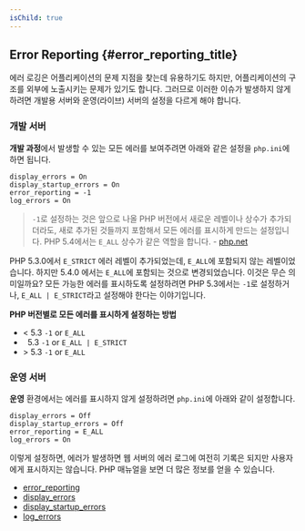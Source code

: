 ```yaml
---
isChild: true
---
```


## Error Reporting {#error_reporting_title}

에러 로깅은 어플리케이션의 문제 지점을 찾는데 유용하기도 하지만, 어플리케이션의 구조를 외부에 노출시키는 문제가 있기도 합니다. 그러므로 이러한 이슈가 발생하지 않게 하려면 개발용 서버와 운영(라이브) 서버의 설정을 다르게 해야 합니다.

### 개발 서버

<strong>개발 과정</strong>에서 발생할 수 있는 모든 에러를 보여주려면 아래와 같은 설정을 `php.ini`에 하면 됩니다.

    display_errors = On
    display_startup_errors = On
    error_reporting = -1
    log_errors = On

> `-1`로 설정하는 것은 앞으로 나올 PHP 버전에서 새로운 레벨이나 상수가 추가되더라도, 새로 추가된 것들까지 포함해서 모든 에러를 표시하게 만드는 설정입니다. PHP 5.4에서는 `E_ALL` 상수가 같은 역할을 합니다. - [php.net](http://php.net/manual/function.error-reporting.php)

PHP 5.3.0에서 `E_STRICT` 에러 레벨이 추가되었는데, `E_ALL`에 포함되지 않는 레벨이었습니다. 하지만 5.4.0 에서는 `E_ALL`에 포함되는 것으로 변경되었습니다. 이것은 무슨 의미일까요? 모든 가능한 에러를 표시하도록 설정하려면 PHP 5.3에서는 `-1`로 설정하거나, `E_ALL | E_STRICT`라고 설정해야 한다는 이야기입니다.

**PHP 버전별로 모든 에러를 표시하게 설정하는 방법**

* &lt; 5.3 `-1` or `E_ALL`
* &nbsp; 5.3 `-1` or `E_ALL | E_STRICT`
* &gt; 5.3 `-1` or `E_ALL`

### 운영 서버

<strong>운영</strong> 환경에서는 에러를 표시하지 않게 설정하려면 `php.ini`에 아래와 같이 설정합니다.

    display_errors = Off
    display_startup_errors = Off
    error_reporting = E_ALL
    log_errors = On

이렇게 설정하면, 에러가 발생하면 웹 서버의 에러 로그에 여전히 기록은 되지만 사용자에게 표시하지는 않습니다. PHP 매뉴얼을 보면 더 많은 정보를 얻을 수 있습니다.

* [error_reporting](http://php.net/manual/errorfunc.configuration.php#ini.error-reporting)
* [display_errors](http://php.net/manual/errorfunc.configuration.php#ini.display-errors)
* [display_startup_errors](http://php.net/manual/errorfunc.configuration.php#ini.display-startup-errors)
* [log_errors](http://php.net/manual/errorfunc.configuration.php#ini.log-errors)

